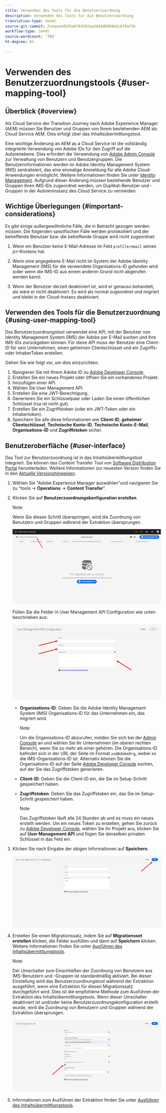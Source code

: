 ```yaml
---
title: Verwenden des Tools für die Benutzerzuordnung
description: Verwenden des Tools für die Benutzerzuordnung
translation-type: tm+mt
source-git-commit: 2ceaaa4db35ab793392ae3644db9b862cbf9af2b
workflow-type: tm+mt
source-wordcount: '783'
ht-degree: 6%

---
```



# Verwenden des Benutzerzuordnungstools {#user-mapping-tool}

## Überblick {#overview}

Als Cloud Service der Transition Journey nach Adobe Experience Manager (AEM) müssen Sie Benutzer und Gruppen von Ihrem bestehenden AEM als Cloud Service AEM. Dies erfolgt über das Inhaltsübermittlungstool.

Eine wichtige Änderung an AEM as a Cloud Service ist die vollständig integrierte Verwendung von Adobe IDs für den Zugriff auf die Autorenebene.  Dies erfordert die Verwendung von [Adobe Admin Console](https://helpx.adobe.com/de/enterprise/using/admin-console.html) zur Verwaltung von Benutzern und Benutzergruppen. Die Benutzerinformationen werden im Adobe Identity Management System (IMS) zentralisiert, das eine einmalige Anmeldung für alle Adobe Cloud-Anwendungen ermöglicht. Weitere Informationen finden Sie unter [Identity Management](https://experienceleague.adobe.com/docs/experience-manager-cloud-service/overview/what-is-new-and-different.html?lang=en#identity-management). Aufgrund dieser Änderung müssen bestehende Benutzer und Gruppen ihren IMS-IDs zugeordnet werden, um Duplikat-Benutzer und -Gruppen in der Autoreninstanz des Cloud Service zu vermeiden.

## Wichtige Überlegungen {#important-considerations}

Es gibt einige außergewöhnliche Fälle, die in Betracht gezogen werden müssen. Die folgenden spezifischen Fälle werden protokolliert und der betreffende Benutzer bzw. die betreffende Gruppe wird nicht zugeordnet:

1. Wenn ein Benutzer keine E-Mail-Adresse im Feld `profile/email` seines *jcr*-Knotens hat.

1. Wenn eine angegebene E-Mail nicht im System der Adobe Identity Management (IMS) für die verwendete Organisations-ID gefunden wird (oder wenn die IMS-ID aus einem anderen Grund nicht abgerufen werden kann).

1. Wenn der Benutzer derzeit deaktiviert ist, wird er genauso behandelt, als wäre er nicht deaktiviert. Es wird als normal zugeordnet und migriert und bleibt in der Cloud-Instanz deaktiviert.

## Verwenden des Tools für die Benutzerzuordnung {#using-user-mapping-tool}

Das Benutzerzuordnungstool verwendet eine API, mit der Benutzer von Identity Management System (IMS) der Adobe per E-Mail suchen und ihre IMS-IDs zurückgeben können. Für diese API muss der Benutzer eine Client-ID für sein Unternehmen, einen geheimen Clientschlüssel und ein Zugriffs- oder InhaberToken erstellen.

Gehen Sie wie folgt vor, um dies einzurichten:

1. Navigieren Sie mit Ihrem Adobe ID zu [Adobe Developer Console](https://console.adobe.io).
1. Erstellen Sie ein neues Projekt oder öffnen Sie ein vorhandenes Projekt.
1. hinzufügen einer API.
1. Wählen Sie User Management API.
1. Erstellen Sie eine JWT-Berechtigung.
1. Generieren Sie ein Schlüsselpaar oder Laden Sie einen öffentlichen Schlüssel (rsa ist nicht gut).
1. Erstellen Sie ein Zugriffstoken (oder ein JWT-Token oder ein Inhabertoken).
1. Speichern Sie alle diese Informationen wie **Client-ID**, **geheimer Clientschlüssel**, **Technische Konto-ID**, **Technische Konto-E-Mail**, **Organisations-ID** und **Zugriffstoken** sicher.

## Benutzeroberfläche {#user-interface}

Das Tool zur Benutzerzuordnung ist in das Inhaltsübermittlungstool integriert. Sie können das Content Transfer Tool von [Software Distribution Portal](https://experience.adobe.com/#/downloads/content/software-distribution/en/aemcloud.html) herunterladen. Weitere Informationen zur neuesten Version finden Sie in den [Aktuelle Versionshinweisen](/help/release-notes/release-notes-cloud/release-notes-current.md).

1. Wählen Sie &quot;Adobe Experience Manager auswählen&quot;und navigieren Sie zu &quot;tools -> **Operations** -> **Content Transfer**&quot;.
1. Klicken Sie auf **Benutzerzuordnungskonfiguration erstellen**.

   >[!NOTE]
   >Wenn Sie diesen Schritt überspringen, wird die Zuordnung von Benutzern und Gruppen während der Extraktion übersprungen.

   ![image](/help/move-to-cloud-service/content-transfer-tool/assets-user-mapping/user-mapping-1.png)

   Füllen Sie die Felder in User Management API Configuration wie unten beschrieben aus:

   ![image](/help/move-to-cloud-service/content-transfer-tool/assets-user-mapping/user-mapping-2.png)

   * **Organisations-ID**: Geben Sie die Adobe Identity Management System (IMS) Organisations-ID für das Unternehmen ein, das migriert wird.

      >[!NOTE]
      >Um die Organisations-ID abzurufen, melden Sie sich bei der [Admin Console](https://adminconsole.adobe.com/) an und wählen Sie Ihr Unternehmen (im oberen rechten Bereich), wenn Sie zu mehr als einer gehören. Die Organisations-ID befindet sich in der URL der Seite im Format `xx@AdobeOrg`, wobei xx die IMS-Organisations-ID ist.  Alternativ können Sie die Organisations-ID auf der Seite [Adobe Developer Console](https://console.adobe.io) suchen, auf der Sie das Zugriffstoken generieren.

   * **Client-ID**: Geben Sie die Client-ID ein, die Sie im Setup-Schritt gespeichert haben.

   * **Zugriffstoken**: Geben Sie das Zugriffstoken ein, das Sie im Setup-Schritt gespeichert haben.

      >[!NOTE]
      >Das Zugriffstoken läuft alle 24 Stunden ab und es muss ein neues erstellt werden. Um ein neues Token zu erstellen, gehen Sie zurück zu [Adobe Developer Console](https://console.adobe.io), wählen Sie Ihr Projekt aus, klicken Sie auf **User Management API** und fügen Sie denselben privaten Schlüssel in das Feld ein.

1. Klicken Sie nach Eingabe der obigen Informationen auf **Speichern**.

   ![image](/help/move-to-cloud-service/content-transfer-tool/assets-user-mapping/user-mapping-3.png)


1. Erstellen Sie einen Migrationssatz, indem Sie auf **Migrationsset erstellen** klicken, die Felder ausfüllen und dann auf **Speichern** klicken. Weitere Informationen finden Sie unter [Ausführen des Inhaltsübermittlungstools](/help/move-to-cloud-service/content-transfer-tool/using-content-transfer-tool.md#running-tool).

   >[!NOTE]
   >Der Umschalter zum Einschließen der Zuordnung von Benutzern aus IMS-Benutzern und -Gruppen ist standardmäßig aktiviert. Bei dieser Einstellung wird das Benutzerzuordnungstool während der Extraktion ausgeführt, wenn eine Extraktion für diesen Migrationssatz durchgeführt wird. Dies ist die empfohlene Methode zum Ausführen der Extraktion des Inhaltsübermittlungstools. Wenn dieser Umschalter deaktiviert ist und/oder keine Benutzerzuordnungskonfiguration erstellt wurde, wird die Zuordnung von Benutzern und Gruppen während der Extraktion übersprungen.

   ![image](/help/move-to-cloud-service/content-transfer-tool/assets-user-mapping/user-mapping-4.png)

1. Informationen zum Ausführen der Extraktion finden Sie unter [Ausführen des Inhaltsübermittlungstools](/help/move-to-cloud-service/content-transfer-tool/using-content-transfer-tool.md#running-tool).



